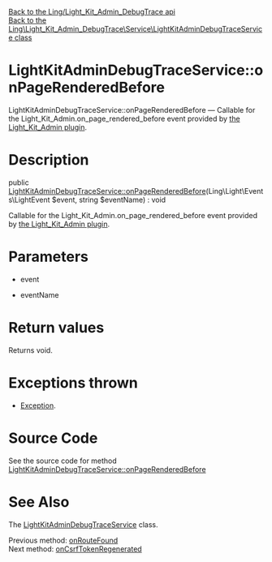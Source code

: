 [Back to the Ling/Light_Kit_Admin_DebugTrace api](https://github.com/lingtalfi/Light_Kit_Admin_DebugTrace/blob/master/doc/api/Ling/Light_Kit_Admin_DebugTrace.md)<br>
[Back to the Ling\Light_Kit_Admin_DebugTrace\Service\LightKitAdminDebugTraceService class](https://github.com/lingtalfi/Light_Kit_Admin_DebugTrace/blob/master/doc/api/Ling/Light_Kit_Admin_DebugTrace/Service/LightKitAdminDebugTraceService.md)


LightKitAdminDebugTraceService::onPageRenderedBefore
================



LightKitAdminDebugTraceService::onPageRenderedBefore — Callable for the Light_Kit_Admin.on_page_rendered_before event provided by [the Light_Kit_Admin plugin](https://github.com/lingtalfi/Light_Kit_Admin).




Description
================


public [LightKitAdminDebugTraceService::onPageRenderedBefore](https://github.com/lingtalfi/Light_Kit_Admin_DebugTrace/blob/master/doc/api/Ling/Light_Kit_Admin_DebugTrace/Service/LightKitAdminDebugTraceService/onPageRenderedBefore.md)(Ling\Light\Events\LightEvent $event, string $eventName) : void




Callable for the Light_Kit_Admin.on_page_rendered_before event provided by [the Light_Kit_Admin plugin](https://github.com/lingtalfi/Light_Kit_Admin).




Parameters
================


- event

    

- eventName

    


Return values
================

Returns void.


Exceptions thrown
================

- [Exception](http://php.net/manual/en/class.exception.php).&nbsp;







Source Code
===========
See the source code for method [LightKitAdminDebugTraceService::onPageRenderedBefore](https://github.com/lingtalfi/Light_Kit_Admin_DebugTrace/blob/master/Service/LightKitAdminDebugTraceService.php#L143-L149)


See Also
================

The [LightKitAdminDebugTraceService](https://github.com/lingtalfi/Light_Kit_Admin_DebugTrace/blob/master/doc/api/Ling/Light_Kit_Admin_DebugTrace/Service/LightKitAdminDebugTraceService.md) class.

Previous method: [onRouteFound](https://github.com/lingtalfi/Light_Kit_Admin_DebugTrace/blob/master/doc/api/Ling/Light_Kit_Admin_DebugTrace/Service/LightKitAdminDebugTraceService/onRouteFound.md)<br>Next method: [onCsrfTokenRegenerated](https://github.com/lingtalfi/Light_Kit_Admin_DebugTrace/blob/master/doc/api/Ling/Light_Kit_Admin_DebugTrace/Service/LightKitAdminDebugTraceService/onCsrfTokenRegenerated.md)<br>

